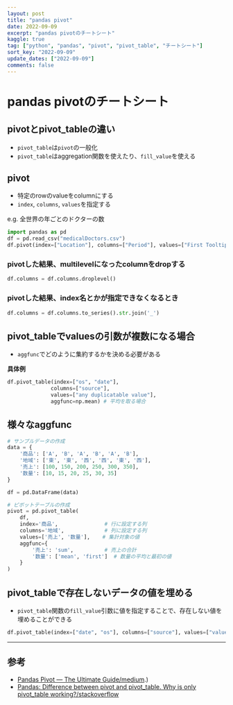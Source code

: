 ```yaml
---
layout: post
title: "pandas pivot"
date: 2022-09-09
excerpt: "pandas pivotのチートシート"
kaggle: true
tag: ["python", "pandas", "pivot", "pivot_table", "チートシート"]
sort_key: "2022-09-09"
update_dates: ["2022-09-09"]
comments: false
---
```


# pandas pivotのチートシート

## pivotとpivot_tableの違い
 - `pivot_table`は`pivot`の一般化
 - `pivot_table`はaggregation関数を使えたり、`fill_value`を使える

## pivot
 - 特定のrowのvalueをcolumnにする
 - `index`, `columns`, `values`を指定する

e.g. 全世界の年ごとのドクターの数

```python
import pandas as pd
df = pd.read_csv("medicalDoctors.csv")
df.pivot(index=["Location"], columns=["Period"], values=["First Tooltip"])
```

### pivotした結果、multilevelになったcolumnをdropする

```python
df.columns = df.columns.droplevel()
```

### pivotした結果、index名とかが指定できなくなるとき

```python
df.columns = df.columns.to_series().str.join('_')
```


## pivot_tableでvaluesの引数が複数になる場合
 - `aggfunc`でどのように集約するかを決める必要がある

**具体例**
```python
df.pivot_table(index=["os", "date"], 
              columns=["source"], 
              values=["any duplicatable value"],
              aggfunc=np.mean) # 平均を取る場合
```

## 様々なaggfunc

```python
# サンプルデータの作成
data = {
    '商品': ['A', 'B', 'A', 'B', 'A', 'B'],
    '地域': ['東', '東', '西', '西', '東', '西'],
    '売上': [100, 150, 200, 250, 300, 350],
    '数量': [10, 15, 20, 25, 30, 35]
}

df = pd.DataFrame(data)

# ピボットテーブルの作成
pivot = pd.pivot_table(
    df,
    index='商品',               # 行に設定する列
    columns='地域',             # 列に設定する列
    values=['売上', '数量'],    # 集計対象の値
    aggfunc={
        '売上': 'sum',          # 売上の合計
        '数量': ['mean', 'first']  # 数量の平均と最初の値
    }
)
```

## pivot_tableで存在しないデータの値を埋める
 - `pivot_table`関数の`fill_value`引数に値を指定することで、存在しない値を埋めることができる

```python
df.pivot_table(index=["date", "os"], columns=["source"], values=["value_column"], fill_value=0.0)
```

---

## 参考
 - [Pandas Pivot — The Ultimate Guide/medium](https://towardsdatascience.com/pandas-pivot-the-ultimate-guide-5c693e0771f3#:~:text=Pandas%20has%20a%20pivot_table%20function,,%20which%20calculates%20the%20average).)
 - [Pandas: Difference between pivot and pivot_table. Why is only pivot_table working?/stackoverflow](https://stackoverflow.com/questions/30960338/pandas-difference-between-pivot-and-pivot-table-why-is-only-pivot-table-workin)
